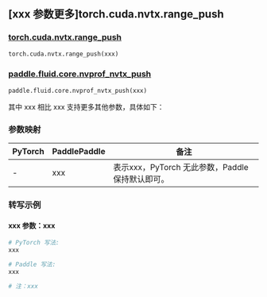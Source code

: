 ## [xxx 参数更多]torch.cuda.nvtx.range_push

### [torch.cuda.nvtx.range_push](https://pytorch.org/docs/1.13/generated/torch.cuda.nvtx.range_push.html#torch.cuda.nvtx.range_push)

```python
torch.cuda.nvtx.range_push(xxx)
```

### [paddle.fluid.core.nvprof_nvtx_push]()

```python
paddle.fluid.core.nvprof_nvtx_push(xxx)
```

其中 xxx 相比 xxx 支持更多其他参数，具体如下：

### 参数映射

| PyTorch | PaddlePaddle | 备注 |
| ------- | ------------ | ---- |
|    -    |    xxx    | 表示xxx，PyTorch 无此参数，Paddle 保持默认即可。 |

### 转写示例

#### xxx 参数：xxx
``` python
# PyTorch 写法:
xxx

# Paddle 写法:
xxx

# 注：xxx
```
